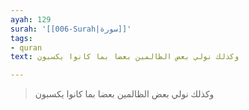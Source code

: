 ```yaml
---
ayah: 129
surah: '[[006-Surah|سورة]]'
tags:
- quran
text: وكذلك نولي بعض الظالمين بعضا بما كانوا يكسبون

---
```

> وكذلك نولي بعض الظالمين بعضا بما كانوا يكسبون
